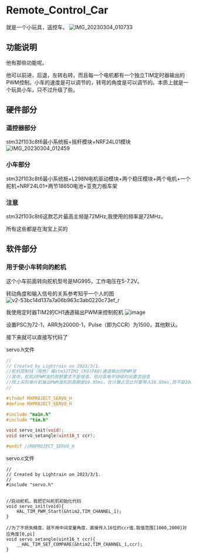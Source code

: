 # Remote_Control_Car
就是一个小玩具，遥控车。
![IMG_20230304_010733](https://user-images.githubusercontent.com/89727667/222783478-8eef1f79-2593-46db-a06d-619b3e284f1e.jpg)

## 功能说明
他有那些功能呢。

他可以前进，后退，左转右转，而且每一个电机都有一个独立TIM定时器输出的PWM控制。小车的速度是可以调节的，转弯的角度是可以调节的。本质上就是一个玩具小车，只不过升级了些。

## 硬件部分
### 遥控器部分
stm32f103c8t6最小系统板+摇杆模块+NRF24L01模块
![IMG_20230304_012459](https://user-images.githubusercontent.com/89727667/222787181-b207340d-6486-45ab-a252-3dae144af038.jpg)

### 小车部分
stm32f103c8t6最小系统板+L298N电机驱动模块+两个稳压模块+两个电机+一个舵机+NRF24L01+两节18650电池+亚克力板车架

### 注意
stm32f103c8t6这款芯片最高主频是72MHz,我使用的频率是72MHz。

所有这些都是在淘宝上买的

## 软件部分
### 用于使小车转向的舵机
这个小车前面转向舵机型号是MG995，工作电压在5-7.2V。

转动角度和输入信号的关系参考知乎一个人的图
![v2-53bc14d137a7a06b963c3ab0220c73ef_r](https://user-images.githubusercontent.com/89727667/222798974-6f44f906-3bbf-42b6-a9b7-4b99ee3cd933.jpg)

我使用定时器TIM2的CH1通道输出PWM来控制舵机
![image](https://user-images.githubusercontent.com/89727667/222799235-610a9e67-8952-45bf-9038-bb697069efde.png)

设置PSC为72-1，ARR为20000-1，Pulse（即为CCR）为1500，其他默认。

接下来就可以直接写代码了

servo.h文件

```c
//
// Created by Lightrain on 2023/3/1.
//舵机控制线（橙色）接stm32TIM2_CH1(PA0)通道输出的PWM波
//其中，舵机对PWM波的周期要求不是很高，但对高电平持续时间要求很高
//网上买的单片机输出PWM波形的周期是19.95ms，在计算占空比时要带入19.95ms,而不是20ms来计算
//

#ifndef MXPROJECT_SERVO_H
#define MXPROJECT_SERVO_H

#include "main.h"
#include "tim.h"

void servo_init(void);
void servo_setangle(uint16_t ccr);

#endif //MXPROJECT_SERVO_H
```

servo.c文件

```
//
// Created by Lightrain on 2023/3/1.
//
#include "servo.h"


//启动舵机，我把它叫舵机初始化代码
void servo_init(void){
    HAL_TIM_PWM_Start(&htim2,TIM_CHANNEL_1);
}

//为了不损失精度，就不用中间变量角度，直接传入16位的ccr值.取值范围[1000,2000]对应角度[0,pi]
void servo_setangle(uint16_t ccr){
    __HAL_TIM_SET_COMPARE(&htim2,TIM_CHANNEL_1,ccr);
}

```

